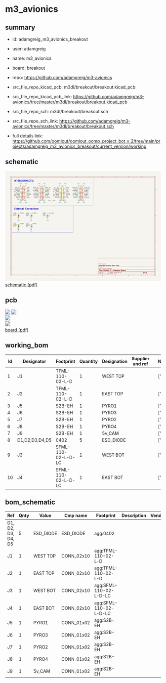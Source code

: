 # m3_avionics
 
## summary 
* id: adamgreig_m3_avionics_breakout
* user: adamgreig
* name: m3_avionics
* board: breakout
* repo: https://github.com/adamgreig/m3-avionics
* src_file_repo_kicad_pcb: m3dl/breakout/breakout.kicad_pcb
* src_file_repo_kicad_pcb_link: https://github.com/adamgreig/m3-avionics/tree/master/m3dl/breakout/breakout.kicad_pcb


* src_file_repo_sch: m3dl/breakout/breakout.sch
* src_file_repo_sch_link: https://github.com/adamgreig/m3-avionics/tree/master/m3dl/breakout/breakout.sch
* full details link: https://github.com/oomlout/oomlout_oomp_project_bot_v_2/tree/main/projects/adamgreig_m3_avionics_breakout/current_version/working  

## schematic  
![](working_schematic_600.png)  
[schematic (pdf)](working_schematic.pdf)  

## pcb  
![](working_3d_600.png) 
![](working_3d_front_600.png)  
![](working_3d_back_600.png)  
![](working_600.png)  
[board (pdf)](working.pdf)  

## working_bom
| Id | Designator | Footprint | Quantity | Designation | Supplier and ref |  | None | 
| --- | --- | --- | --- | --- | --- | --- | --- | 
| 1 | J1 | TFML-110-02-L-D | 1 | WEST TOP |  |  | [''] | 
| 2 | J2 | TFML-110-02-L-D | 1 | EAST TOP |  |  | [''] | 
| 3 | J5 | S2B-EH | 1 | PYRO1 |  |  | [''] | 
| 4 | J6 | S2B-EH | 1 | PYRO3 |  |  | [''] | 
| 5 | J7 | S2B-EH | 1 | PYRO2 |  |  | [''] | 
| 6 | J8 | S2B-EH | 1 | PYRO4 |  |  | [''] | 
| 7 | J9 | S2B-EH | 1 | 5v_CAM |  |  | [''] | 
| 8 | D1,D2,D3,D4,D5 | 0402 | 5 | ESD_DIODE |  |  | [''] | 
| 9 | J3 | SFML-110-02-L-D-LC | 1 | WEST BOT |  |  | [''] | 
| 10 | J4 | SFML-110-02-L-D-LC | 1 | EAST BOT |  |  | [''] | 


## bom_schematic
| Ref | Qnty | Value | Cmp name | Footprint | Description | Vendor | DNP | 
| --- | --- | --- | --- | --- | --- | --- | --- | 
| D1, D2, D3, D4, D5 | 5 | ESD_DIODE | ESD_DIODE | agg:0402 |  |  |  | 
| J1 | 1 | WEST TOP | CONN_02x10 | agg:TFML-110-02-L-D |  |  |  | 
| J2 | 1 | EAST TOP | CONN_02x10 | agg:TFML-110-02-L-D |  |  |  | 
| J3 | 1 | WEST BOT | CONN_02x10 | agg:SFML-110-02-L-D-LC |  |  |  | 
| J4 | 1 | EAST BOT | CONN_02x10 | agg:SFML-110-02-L-D-LC |  |  |  | 
| J5 | 1 | PYRO1 | CONN_01x02 | agg:S2B-EH |  |  |  | 
| J6 | 1 | PYRO3 | CONN_01x02 | agg:S2B-EH |  |  |  | 
| J7 | 1 | PYRO2 | CONN_01x02 | agg:S2B-EH |  |  |  | 
| J8 | 1 | PYRO4 | CONN_01x02 | agg:S2B-EH |  |  |  | 
| J9 | 1 | 5v_CAM | CONN_01x02 | agg:S2B-EH |  |  |  | 



